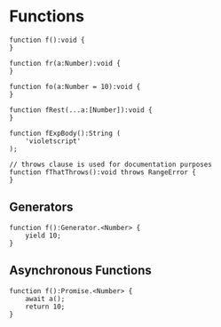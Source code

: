 # Functions

```
function f():void {
}

function fr(a:Number):void {
}

function fo(a:Number = 10):void {
}

function fRest(...a:[Number]):void {
}

function fExpBody():String (
	'violetscript'
);

// throws clause is used for documentation purposes
function fThatThrows():void throws RangeError {
}
```

## Generators

```
function f():Generator.<Number> {
	yield 10;
}
```

## Asynchronous Functions

```
function f():Promise.<Number> {
	await a();
	return 10;
}
```